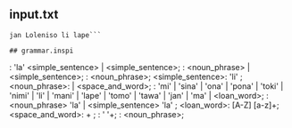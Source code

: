 ## input.txt
```
jan Loleniso li lape```

## grammar.inspi
```
<sentence>: <adverb> <space> 'la' <space> <simple_sentence> | <simple_sentence>;
<adverb>: <noun_phrase> | <simple_sentence>;
<subject>: <noun_phrase>;
<simple_sentence>: <subject> <space> 'li' <space> <predicate>;
<noun_phrase>: <word> | <word> <space_and_word>;
<word>: 'mi' | 'sina' | 'ona' | 'pona' | 'toki' | 'nimi' | 'li'
    | 'mani' | 'lape' | 'tomo' | 'tawa' | 'jan' | 'ma' | <loan_word>;
<adverb>: <noun_phrase> <space>'la' | <simple_sentence> 'la' ;
<loan_word>: [A-Z] [a-z]+;
<space_and_word>: <space>+ <word>;
<space>: ' '+;
<predicate>: <noun_phrase>;
```